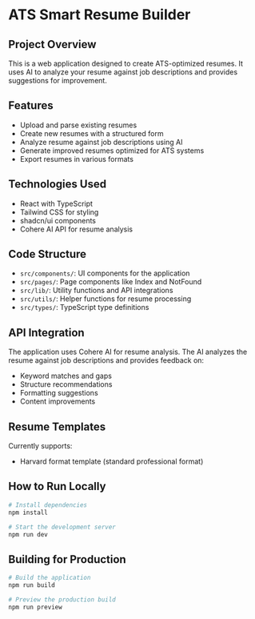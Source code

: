 
# ATS Smart Resume Builder

## Project Overview

This is a web application designed to create ATS-optimized resumes. It uses AI to analyze your resume against job descriptions and provides suggestions for improvement.

## Features

- Upload and parse existing resumes
- Create new resumes with a structured form
- Analyze resume against job descriptions using AI
- Generate improved resumes optimized for ATS systems
- Export resumes in various formats

## Technologies Used

- React with TypeScript
- Tailwind CSS for styling
- shadcn/ui components
- Cohere AI API for resume analysis

## Code Structure

- `src/components/`: UI components for the application
- `src/pages/`: Page components like Index and NotFound
- `src/lib/`: Utility functions and API integrations
- `src/utils/`: Helper functions for resume processing
- `src/types/`: TypeScript type definitions

## API Integration

The application uses Cohere AI for resume analysis. The AI analyzes the resume against job descriptions and provides feedback on:
- Keyword matches and gaps
- Structure recommendations
- Formatting suggestions
- Content improvements

## Resume Templates

Currently supports:
- Harvard format template (standard professional format)

## How to Run Locally

```sh
# Install dependencies
npm install

# Start the development server
npm run dev
```

## Building for Production

```sh
# Build the application
npm run build

# Preview the production build
npm run preview
```
